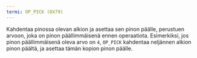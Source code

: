 ```yaml
---
termi: OP_PICK (0X79)
---
```


Kahdentaa pinossa olevan alkion ja asettaa sen pinon päälle, perustuen arvoon, joka on pinon päällimmäisenä ennen operaatiota. Esimerkiksi, jos pinon päällimmäisenä oleva arvo on `4`, `OP_PICK` kahdentaa neljännen alkion pinon päältä, ja asettaa tämän kopion pinon päälle.